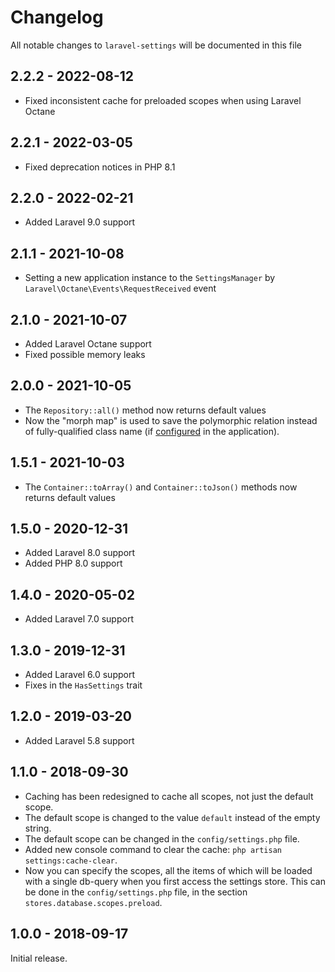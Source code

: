 # Changelog

All notable changes to `laravel-settings` will be documented in this file

## 2.2.2 - 2022-08-12
- Fixed inconsistent cache for preloaded scopes when using Laravel Octane

## 2.2.1 - 2022-03-05
- Fixed deprecation notices in PHP 8.1

## 2.2.0 - 2022-02-21
- Added Laravel 9.0 support

## 2.1.1 - 2021-10-08
- Setting a new application instance to the `SettingsManager` by `Laravel\Octane\Events\RequestReceived` event

## 2.1.0 - 2021-10-07
- Added Laravel Octane support
- Fixed possible memory leaks

## 2.0.0 - 2021-10-05
- The `Repository::all()` method now returns default values
- Now the "morph map" is used to save the polymorphic relation instead of fully-qualified class name (if [configured](https://laravel.com/docs/8.x/eloquent-relationships#custom-polymorphic-types) in the application).

## 1.5.1 - 2021-10-03
- The `Container::toArray()` and `Container::toJson()` methods now returns default values

## 1.5.0 - 2020-12-31
- Added Laravel 8.0 support
- Added PHP 8.0 support

## 1.4.0 - 2020-05-02
- Added Laravel 7.0 support

## 1.3.0 - 2019-12-31
- Added Laravel 6.0 support
- Fixes in the `HasSettings` trait

## 1.2.0 - 2019-03-20
- Added Laravel 5.8 support

## 1.1.0 - 2018-09-30
- Caching has been redesigned to cache all scopes, not just the default scope.
- The default scope is changed to the value `default` instead of the empty string.
- The default scope can be changed in the `config/settings.php` file.
- Added new console command to clear the cache: `php artisan settings:cache-clear`.
- Now you can specify the scopes, all the items of which will be loaded with a single db-query 
when you first access the settings store. This can be done in the `config/settings.php` file, 
in the section `stores.database.scopes.preload`.

## 1.0.0 - 2018-09-17

Initial release.
